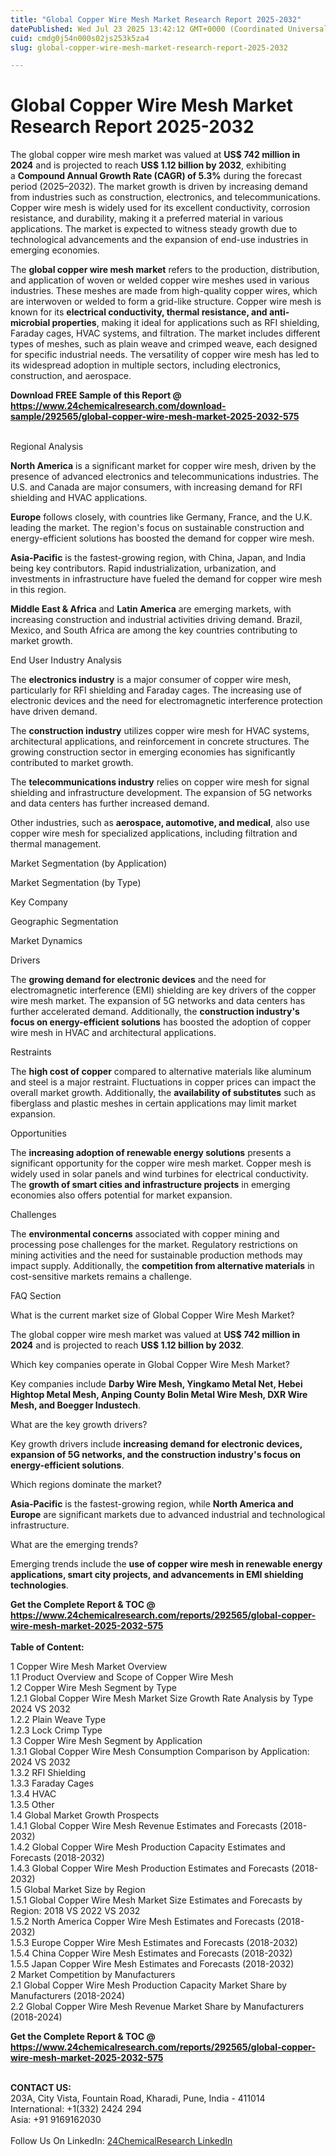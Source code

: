 ```yaml
---
title: "Global Copper Wire Mesh Market Research Report 2025-2032"
datePublished: Wed Jul 23 2025 13:42:12 GMT+0000 (Coordinated Universal Time)
cuid: cmdg0j54n000s02js253k5za4
slug: global-copper-wire-mesh-market-research-report-2025-2032

---
```


# Global Copper Wire Mesh Market Research Report 2025-2032

<p>The global copper wire mesh market was valued at <strong>US$ 742 million in 2024</strong> and is projected to reach <strong>US$ 1.12 billion by 2032</strong>, exhibiting a <strong>Compound Annual Growth Rate (CAGR) of 5.3%</strong> during the forecast period (2025–2032). The market growth is driven by increasing demand from industries such as construction, electronics, and telecommunications. Copper wire mesh is widely used for its excellent conductivity, corrosion resistance, and durability, making it a preferred material in various applications. The market is expected to witness steady growth due to technological advancements and the expansion of end-use industries in emerging economies.</p><p>
</p><p>The <strong>global copper wire mesh market</strong> refers to the production, distribution, and application of woven or welded copper wire meshes used in various industries. These meshes are made from high-quality copper wires, which are interwoven or welded to form a grid-like structure. Copper wire mesh is known for its <strong>electrical conductivity, thermal resistance, and anti-microbial properties</strong>, making it ideal for applications such as RFI shielding, Faraday cages, HVAC systems, and filtration. The market includes different types of meshes, such as plain weave and crimped weave, each designed for specific industrial needs. The versatility of copper wire mesh has led to its widespread adoption in multiple sectors, including electronics, construction, and aerospace.</p><div><b>Download FREE Sample of this Report @ 
            <a href="https://www.24chemicalresearch.com/download-sample/292565/global-copper-wire-mesh-market-2025-2032-575">
            https://www.24chemicalresearch.com/download-sample/292565/global-copper-wire-mesh-market-2025-2032-575</a></b></div><br><p>
Regional Analysis</p><p>
</p><p><strong>North America</strong> is a significant market for copper wire mesh, driven by the presence of advanced electronics and telecommunications industries. The U.S. and Canada are major consumers, with increasing demand for RFI shielding and HVAC applications.</p><p>
</p><p><strong>Europe</strong> follows closely, with countries like Germany, France, and the U.K. leading the market. The region's focus on sustainable construction and energy-efficient solutions has boosted the demand for copper wire mesh.</p><p>
</p><p><strong>Asia-Pacific</strong> is the fastest-growing region, with China, Japan, and India being key contributors. Rapid industrialization, urbanization, and investments in infrastructure have fueled the demand for copper wire mesh in this region.</p><p>
</p><p><strong>Middle East &amp; Africa</strong> and <strong>Latin America</strong> are emerging markets, with increasing construction and industrial activities driving demand. Brazil, Mexico, and South Africa are among the key countries contributing to market growth.</p><p>
End User Industry Analysis</p><p>
</p><p>The <strong>electronics industry</strong> is a major consumer of copper wire mesh, particularly for RFI shielding and Faraday cages. The increasing use of electronic devices and the need for electromagnetic interference protection have driven demand.</p><p>
</p><p>The <strong>construction industry</strong> utilizes copper wire mesh for HVAC systems, architectural applications, and reinforcement in concrete structures. The growing construction sector in emerging economies has significantly contributed to market growth.</p><p>
</p><p>The <strong>telecommunications industry</strong> relies on copper wire mesh for signal shielding and infrastructure development. The expansion of 5G networks and data centers has further increased demand.</p><p>
</p><p>Other industries, such as <strong>aerospace, automotive, and medical</strong>, also use copper wire mesh for specialized applications, including filtration and thermal management.</p><p>
Market Segmentation (by Application)</p><p>
</p><p>
Market Segmentation (by Type)</p><p>
</p><p>
Key Company</p><p>
</p><p>
Geographic Segmentation</p><p>
</p><p>
Market Dynamics</p><p>
Drivers</p><p>
</p><p>The <strong>growing demand for electronic devices</strong> and the need for electromagnetic interference (EMI) shielding are key drivers of the copper wire mesh market. The expansion of 5G networks and data centers has further accelerated demand. Additionally, the <strong>construction industry's focus on energy-efficient solutions</strong> has boosted the adoption of copper wire mesh in HVAC and architectural applications.</p><p>
Restraints</p><p>
</p><p>The <strong>high cost of copper</strong> compared to alternative materials like aluminum and steel is a major restraint. Fluctuations in copper prices can impact the overall market growth. Additionally, the <strong>availability of substitutes</strong> such as fiberglass and plastic meshes in certain applications may limit market expansion.</p><p>
Opportunities</p><p>
</p><p>The <strong>increasing adoption of renewable energy solutions</strong> presents a significant opportunity for the copper wire mesh market. Copper mesh is widely used in solar panels and wind turbines for electrical conductivity. The <strong>growth of smart cities and infrastructure projects</strong> in emerging economies also offers potential for market expansion.</p><p>
Challenges</p><p>
</p><p>The <strong>environmental concerns</strong> associated with copper mining and processing pose challenges for the market. Regulatory restrictions on mining activities and the need for sustainable production methods may impact supply. Additionally, the <strong>competition from alternative materials</strong> in cost-sensitive markets remains a challenge.</p><p>
FAQ Section</p><p>
What is the current market size of Global Copper Wire Mesh Market?</p><p>
</p><p>The global copper wire mesh market was valued at <strong>US$ 742 million in 2024</strong> and is projected to reach <strong>US$ 1.12 billion by 2032</strong>.</p><p>
Which key companies operate in Global Copper Wire Mesh Market?</p><p>
</p><p>Key companies include <strong>Darby Wire Mesh, Yingkamo Metal Net, Hebei Hightop Metal Mesh, Anping County Bolin Metal Wire Mesh, DXR Wire Mesh, and Boegger Industech</strong>.</p><p>
What are the key growth drivers?</p><p>
</p><p>Key growth drivers include <strong>increasing demand for electronic devices, expansion of 5G networks, and the construction industry's focus on energy-efficient solutions</strong>.</p><p>
Which regions dominate the market?</p><p>
</p><p><strong>Asia-Pacific</strong> is the fastest-growing region, while <strong>North America and Europe</strong> are significant markets due to advanced industrial and technological infrastructure.</p><p>
What are the emerging trends?</p><p>
</p><p>Emerging trends include the <strong>use of copper wire mesh in renewable energy applications, smart city projects, and advancements in EMI shielding technologies</strong>.</p>

<div><b>Get the Complete Report & TOC @ 
            <a href="https://www.24chemicalresearch.com/reports/292565/global-copper-wire-mesh-market-2025-2032-575">
            https://www.24chemicalresearch.com/reports/292565/global-copper-wire-mesh-market-2025-2032-575</a></b></div><br>
            <b>Table of Content:</b><p>1 Copper Wire Mesh Market Overview<br />
    1.1 Product Overview and Scope of Copper Wire Mesh<br />
    1.2 Copper Wire Mesh Segment by Type<br />
        1.2.1 Global Copper Wire Mesh Market Size Growth Rate Analysis by Type 2024 VS 2032<br />
        1.2.2 Plain Weave Type<br />
        1.2.3 Lock Crimp Type<br />
    1.3 Copper Wire Mesh Segment by Application<br />
        1.3.1 Global Copper Wire Mesh Consumption Comparison by Application: 2024 VS 2032<br />
        1.3.2 RFI Shielding<br />
        1.3.3 Faraday Cages<br />
        1.3.4 HVAC<br />
        1.3.5 Other<br />
    1.4 Global Market Growth Prospects<br />
        1.4.1 Global Copper Wire Mesh Revenue Estimates and Forecasts (2018-2032)<br />
        1.4.2 Global Copper Wire Mesh Production Capacity Estimates and Forecasts (2018-2032)<br />
        1.4.3 Global Copper Wire Mesh Production Estimates and Forecasts (2018-2032)<br />
    1.5 Global Market Size by Region<br />
        1.5.1 Global Copper Wire Mesh Market Size Estimates and Forecasts by Region: 2018 VS 2022 VS 2032<br />
        1.5.2 North America Copper Wire Mesh Estimates and Forecasts (2018-2032)<br />
        1.5.3 Europe Copper Wire Mesh Estimates and Forecasts (2018-2032)<br />
        1.5.4 China Copper Wire Mesh Estimates and Forecasts (2018-2032)<br />
        1.5.5 Japan Copper Wire Mesh Estimates and Forecasts (2018-2032)<br />
2 Market Competition by Manufacturers<br />
    2.1 Global Copper Wire Mesh Production Capacity Market Share by Manufacturers (2018-2024)<br />
    2.2 Global Copper Wire Mesh Revenue Market Share by Manufacturers (2018-2024)<br />
</p>

<div><b>Get the Complete Report & TOC @ 
            <a href="https://www.24chemicalresearch.com/reports/292565/global-copper-wire-mesh-market-2025-2032-575">
            https://www.24chemicalresearch.com/reports/292565/global-copper-wire-mesh-market-2025-2032-575</a></b></div><br>

<b>CONTACT US:</b><br>
            203A, City Vista, Fountain Road, Kharadi, Pune, India - 411014<br>
            International: +1(332) 2424 294<br>
            Asia: +91 9169162030 <br><br>
            Follow Us On LinkedIn: <a href="https://www.linkedin.com/company/24chemicalresearch/">24ChemicalResearch LinkedIn</a>